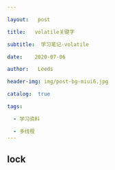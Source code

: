 ```yaml
---

layout:   post

title:   volatile关键字

subtitle:  学习笔记-volatile

date:    2020-07-06

author:   Leeds

header-img: img/post-bg-miui6.jpg

catalog:  true

tags:

  - 学习资料

  - 多线程
---
```


## lock



